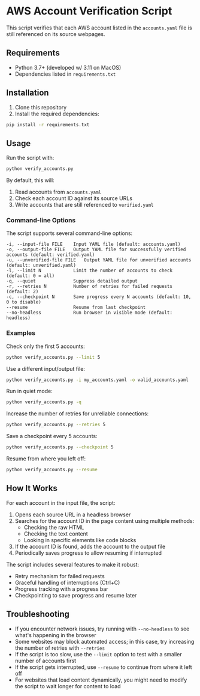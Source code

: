 # AWS Account Verification Script

This script verifies that each AWS account listed in the `accounts.yaml` file is still referenced on its source webpages.

## Requirements

- Python 3.7+ (developed w/ 3.11 on MacOS)
- Dependencies listed in `requirements.txt`

## Installation

1. Clone this repository
2. Install the required dependencies:

```bash
pip install -r requirements.txt
```

## Usage

Run the script with:

```bash
python verify_accounts.py
```

By default, this will:
1. Read accounts from `accounts.yaml`
2. Check each account ID against its source URLs
3. Write accounts that are still referenced to `verified.yaml`

### Command-line Options

The script supports several command-line options:

```
-i, --input-file FILE    Input YAML file (default: accounts.yaml)
-o, --output-file FILE   Output YAML file for successfully verified accounts (default: verified.yaml)
-u, --unverified-file FILE   Output YAML file for unverified accounts (default: unverified.yaml)
-l, --limit N            Limit the number of accounts to check (default: 0 = all)
-q, --quiet              Suppress detailed output
-r, --retries N          Number of retries for failed requests (default: 2)
-c, --checkpoint N       Save progress every N accounts (default: 10, 0 to disable)
--resume                 Resume from last checkpoint
--no-headless            Run browser in visible mode (default: headless)
```

### Examples

Check only the first 5 accounts:
```bash
python verify_accounts.py --limit 5
```

Use a different input/output file:
```bash
python verify_accounts.py -i my_accounts.yaml -o valid_accounts.yaml
```

Run in quiet mode:
```bash
python verify_accounts.py -q
```

Increase the number of retries for unreliable connections:
```bash
python verify_accounts.py --retries 5
```

Save a checkpoint every 5 accounts:
```bash
python verify_accounts.py --checkpoint 5
```

Resume from where you left off:
```bash
python verify_accounts.py --resume
```

## How It Works

For each account in the input file, the script:

1. Opens each source URL in a headless browser
2. Searches for the account ID in the page content using multiple methods:
   - Checking the raw HTML
   - Checking the text content
   - Looking in specific elements like code blocks
3. If the account ID is found, adds the account to the output file
4. Periodically saves progress to allow resuming if interrupted

The script includes several features to make it robust:
- Retry mechanism for failed requests
- Graceful handling of interruptions (Ctrl+C)
- Progress tracking with a progress bar
- Checkpointing to save progress and resume later

## Troubleshooting

- If you encounter network issues, try running with `--no-headless` to see what's happening in the browser
- Some websites may block automated access; in this case, try increasing the number of retries with `--retries`
- If the script is too slow, use the `--limit` option to test with a smaller number of accounts first
- If the script gets interrupted, use `--resume` to continue from where it left off
- For websites that load content dynamically, you might need to modify the script to wait longer for content to load
